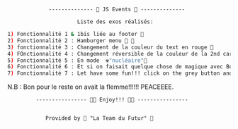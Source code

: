 			     -------------- 🔢 JS Events 🔢 --------------

						  Liste des exos réalisés:

```sh
1) Fonctionnalité 1 & 1bis liée au footer 👋
2) Fonctionnalité 2 : Hamburger menu 🍔 🤗
3) fonctionnalité 3 : Changement de la couleur du text en rouge 🧮
4) FOnctionnalité 4 : Changement réversible de la couleur de la 2nd card 🏛️
5) Fonctionnalité 5 : En mode  ☢"nucléaire"🤯
6) Fonctionnalité 6 : Et si on faisait quelque chose de magique avec Boo Boo (aka Boostrap)
7) Fonctionnalité 7 : Let have some fun!!! click on the grey button and see what happen
```
N.B : Bon pour le reste on avait la flemme!!!!!! PEACEEEE.

		     ---------------- 🧑🏼 Enjoy!!! 👨🏻 ----------------


      			Provided by 🚀 "La Team du Futur" 🚀

